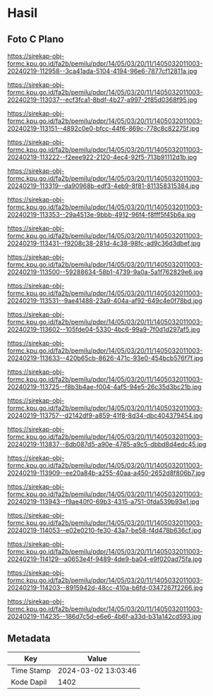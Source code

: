 # Hasil

## Foto C Plano

https://sirekap-obj-formc.kpu.go.id/fa2b/pemilu/pdpr/14/05/03/20/11/1405032011003-20240219-112958--3ca41ada-5104-4194-96e6-7877cf12811a.jpg

https://sirekap-obj-formc.kpu.go.id/fa2b/pemilu/pdpr/14/05/03/20/11/1405032011003-20240219-113037--ecf3fca1-8bdf-4b27-a997-2f85d0368f95.jpg

https://sirekap-obj-formc.kpu.go.id/fa2b/pemilu/pdpr/14/05/03/20/11/1405032011003-20240219-113151--4892c0e0-bfcc-44f6-869c-778c8c82275f.jpg

https://sirekap-obj-formc.kpu.go.id/fa2b/pemilu/pdpr/14/05/03/20/11/1405032011003-20240219-113222--f2eee922-2120-4ec4-92f5-713b91112d1b.jpg

https://sirekap-obj-formc.kpu.go.id/fa2b/pemilu/pdpr/14/05/03/20/11/1405032011003-20240219-113319--da90968b-edf3-4eb9-8f81-811358315384.jpg

https://sirekap-obj-formc.kpu.go.id/fa2b/pemilu/pdpr/14/05/03/20/11/1405032011003-20240219-113353--29a4513e-9bbb-4912-96f4-f8fff5f45b6a.jpg

https://sirekap-obj-formc.kpu.go.id/fa2b/pemilu/pdpr/14/05/03/20/11/1405032011003-20240219-113431--f9208c38-281d-4c38-98fc-ad9c36d3dbef.jpg

https://sirekap-obj-formc.kpu.go.id/fa2b/pemilu/pdpr/14/05/03/20/11/1405032011003-20240219-113500--59288634-58b1-4739-9a0a-5a1f762829e6.jpg

https://sirekap-obj-formc.kpu.go.id/fa2b/pemilu/pdpr/14/05/03/20/11/1405032011003-20240219-113531--9ae41488-23a9-404a-af92-649c4e0f78bd.jpg

https://sirekap-obj-formc.kpu.go.id/fa2b/pemilu/pdpr/14/05/03/20/11/1405032011003-20240219-113602--105fde04-5330-4bc6-99a9-7f0d1d297af5.jpg

https://sirekap-obj-formc.kpu.go.id/fa2b/pemilu/pdpr/14/05/03/20/11/1405032011003-20240219-113633--420b65cb-8626-471c-93e0-454bcb576f7f.jpg

https://sirekap-obj-formc.kpu.go.id/fa2b/pemilu/pdpr/14/05/03/20/11/1405032011003-20240219-113725--f8b3b4ae-f004-4af5-94e5-26c35d3bc21b.jpg

https://sirekap-obj-formc.kpu.go.id/fa2b/pemilu/pdpr/14/05/03/20/11/1405032011003-20240219-113757--d2142df9-a859-41f8-8d34-dbc404379454.jpg

https://sirekap-obj-formc.kpu.go.id/fa2b/pemilu/pdpr/14/05/03/20/11/1405032011003-20240219-113837--8db087d5-a90e-4785-a9c5-dbbd8d4edc45.jpg

https://sirekap-obj-formc.kpu.go.id/fa2b/pemilu/pdpr/14/05/03/20/11/1405032011003-20240219-113909--ee20a84b-a255-40aa-a450-2652d8f806b7.jpg

https://sirekap-obj-formc.kpu.go.id/fa2b/pemilu/pdpr/14/05/03/20/11/1405032011003-20240219-113943--f9ae40f0-69b3-4315-a751-0fda539b93e1.jpg

https://sirekap-obj-formc.kpu.go.id/fa2b/pemilu/pdpr/14/05/03/20/11/1405032011003-20240219-114053--e02e0210-fe30-43a7-be58-f4d478b636cf.jpg

https://sirekap-obj-formc.kpu.go.id/fa2b/pemilu/pdpr/14/05/03/20/11/1405032011003-20240219-114129--a0653e4f-9489-4de9-ba04-e9f020ad75fa.jpg

https://sirekap-obj-formc.kpu.go.id/fa2b/pemilu/pdpr/14/05/03/20/11/1405032011003-20240219-114203--8915942d-48cc-410a-b6fd-0347267f2266.jpg

https://sirekap-obj-formc.kpu.go.id/fa2b/pemilu/pdpr/14/05/03/20/11/1405032011003-20240219-114235--186d7c5d-e6e6-4b6f-a33d-b31a142cd593.jpg


## Metadata

| Key        | Value               |
| ---------- | ------------------- |
| Time Stamp | 2024-03-02 13:03:46 |
| Kode Dapil | 1402                |



